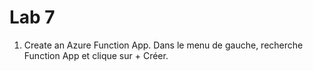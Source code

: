 # Lab 7
1. Create an Azure Function App.
Dans le menu de gauche, recherche Function App et clique sur + Créer.